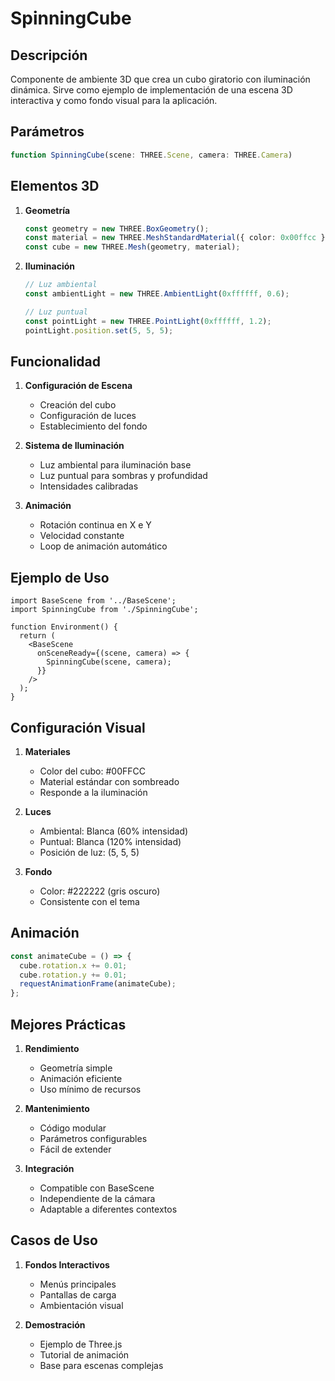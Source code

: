 # SpinningCube

## Descripción
Componente de ambiente 3D que crea un cubo giratorio con iluminación dinámica. Sirve como ejemplo de implementación de una escena 3D interactiva y como fondo visual para la aplicación.

## Parámetros
```typescript
function SpinningCube(scene: THREE.Scene, camera: THREE.Camera)
```

## Elementos 3D
1. **Geometría**
   ```typescript
   const geometry = new THREE.BoxGeometry();
   const material = new THREE.MeshStandardMaterial({ color: 0x00ffcc });
   const cube = new THREE.Mesh(geometry, material);
   ```

2. **Iluminación**
   ```typescript
   // Luz ambiental
   const ambientLight = new THREE.AmbientLight(0xffffff, 0.6);
   
   // Luz puntual
   const pointLight = new THREE.PointLight(0xffffff, 1.2);
   pointLight.position.set(5, 5, 5);
   ```

## Funcionalidad
1. **Configuración de Escena**
   - Creación del cubo
   - Configuración de luces
   - Establecimiento del fondo

2. **Sistema de Iluminación**
   - Luz ambiental para iluminación base
   - Luz puntual para sombras y profundidad
   - Intensidades calibradas

3. **Animación**
   - Rotación continua en X e Y
   - Velocidad constante
   - Loop de animación automático

## Ejemplo de Uso
```tsx
import BaseScene from '../BaseScene';
import SpinningCube from './SpinningCube';

function Environment() {
  return (
    <BaseScene 
      onSceneReady={(scene, camera) => {
        SpinningCube(scene, camera);
      }}
    />
  );
}
```

## Configuración Visual
1. **Materiales**
   - Color del cubo: #00FFCC
   - Material estándar con sombreado
   - Responde a la iluminación

2. **Luces**
   - Ambiental: Blanca (60% intensidad)
   - Puntual: Blanca (120% intensidad)
   - Posición de luz: (5, 5, 5)

3. **Fondo**
   - Color: #222222 (gris oscuro)
   - Consistente con el tema

## Animación
```typescript
const animateCube = () => {
  cube.rotation.x += 0.01;
  cube.rotation.y += 0.01;
  requestAnimationFrame(animateCube);
};
```

## Mejores Prácticas
1. **Rendimiento**
   - Geometría simple
   - Animación eficiente
   - Uso mínimo de recursos

2. **Mantenimiento**
   - Código modular
   - Parámetros configurables
   - Fácil de extender

3. **Integración**
   - Compatible con BaseScene
   - Independiente de la cámara
   - Adaptable a diferentes contextos

## Casos de Uso
1. **Fondos Interactivos**
   - Menús principales
   - Pantallas de carga
   - Ambientación visual

2. **Demostración**
   - Ejemplo de Three.js
   - Tutorial de animación
   - Base para escenas complejas 